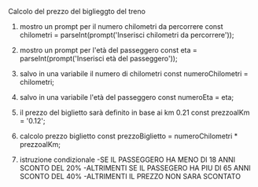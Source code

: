Calcolo del prezzo del biglieggto del treno

1. mostro un prompt per il numero chilometri da percorrere
   const chilometri = parseInt(prompt('Inserisci chilometri da percorrere'));

2. mostro un prompt per l'età del passeggero
   const eta = parseInt(prompt('Inserisci età del passeggero'));

3. salvo in una variabile il numero di chilometri
   const numeroChilometri = chilometri;

4. salvo in una variabile l'età del passeggero
   const numeroEta = eta;

5. il prezzo del biglietto sarà definito in base ai km 0.21
   const prezzoalKm = '0.12';

6. calcolo prezzo biglietto
   const prezzoBiglietto = numeroChilometri \* prezzoalKm;

7. istruzione condizionale
   -SE IL PASSEGGERO HA MENO DI 18 ANNI SCONTO DEL 20%
   -ALTRIMENTI SE IL PASSEGERO HA PIU DI 65 ANNI SCONTO DEL 40%
   -ALTRIMENTI IL PREZZO NON SARA SCONTATO
